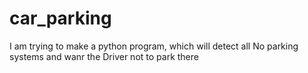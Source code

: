 # car_parking
I am trying to make a python program, which will detect all No parking systems and wanr the Driver not to park there

